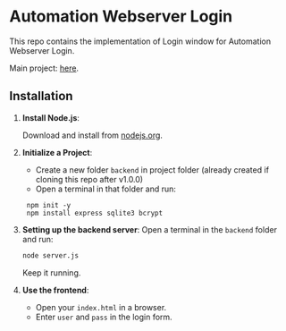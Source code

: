# Automation Webserver Login
This repo contains the implementation of Login window for Automation Webserver Login.

Main project: [here](https://github.com/uynkhanh1505/AutomationWebServer).

## Installation
1. **Install Node.js**:

   Download and install from [nodejs.org](url).
2. **Initialize a Project**:
   - Create a new folder `backend` in project folder (already created if cloning this repo after v1.0.0)
   - Open a terminal in that folder and run:
   ```bashh
    npm init -y
    npm install express sqlite3 bcrypt 
   ```
3. **Setting up the backend server**:
   Open a terminal in the `backend` folder and run:
   ```bash
   node server.js
   ```
   Keep it running.
4. **Use the frontend**:
   - Open your `index.html` in a browser.
   - Enter `user` and `pass` in the login form.
